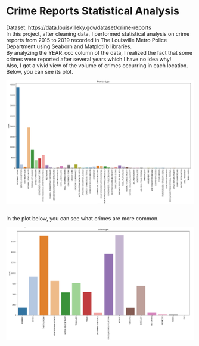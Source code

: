 # Crime Reports Statistical Analysis
Dataset: https://data.louisvilleky.gov/dataset/crime-reports <br>
In this project, after cleaning data, I performed statistical analysis on crime reports from 2015 to 2019 recorded in The Louisville Metro Police Department using Seaborn and Matplotlib libraries.<br>
By analyzing the YEAR_occ column of the data, I realized the fact that some crimes were reported after several years which I have no idea why!<br>
Also, I got a vivid view of the volume of crimes occurring in each location. Below, you can see its plot.<br>

<div align=center>
  <img src="./assets/1.PNG" width="600" align="center"/>
</div>
<br>

In the plot below, you can see what crimes are more common.<br>

<div align=center>
  <img src="./assets/2.2.PNG" width="600" align="center"/>
</div>
